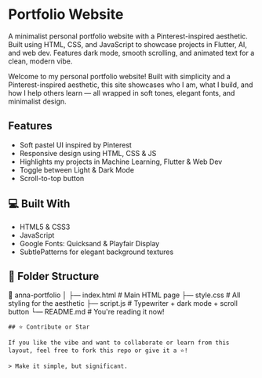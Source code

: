 # Portfolio Website
A minimalist personal portfolio website with a Pinterest-inspired aesthetic. Built using HTML, CSS, and JavaScript to showcase projects in Flutter, AI, and web dev. Features dark mode, smooth scrolling, and animated text for a clean, modern vibe. 

Welcome to my personal portfolio website! Built with simplicity and a Pinterest-inspired aesthetic, this site showcases who I am, what I build, and how I help others learn — all wrapped in soft tones, elegant fonts, and minimalist design.

## Features

- Soft pastel UI inspired by Pinterest
- Responsive design using HTML, CSS & JS
- Highlights my projects in Machine Learning, Flutter & Web Dev
- Toggle between Light & Dark Mode
- Scroll-to-top button

## 💻 Built With

- HTML5 & CSS3
- JavaScript
- Google Fonts: Quicksand & Playfair Display
- SubtlePatterns for elegant background textures

## 📁 Folder Structure
📂 anna-portfolio
│
├— index.html        # Main HTML page
├— style.css         # All styling for the aesthetic
├— script.js         # Typewriter + dark mode + scroll button
└— README.md         # You're reading it now!
```
## ⭐ Contribute or Star

If you like the vibe and want to collaborate or learn from this layout, feel free to fork this repo or give it a ⭐!

> Make it simple, but significant.
